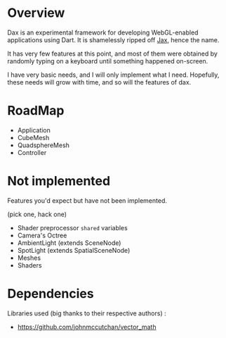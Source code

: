 
Overview
========

Dax is an experimental framework for developing WebGL-enabled applications using Dart.
It is shamelessly ripped off [Jax](https://github.com/sinisterchipmunk/jax), hence the name.

It has very few features at this point, and most of them were obtained by
randomly typing on a keyboard until something happened on-screen.

I have very basic needs, and I will only implement what I need.
Hopefully, these needs will grow with time, and so will the features of dax.


RoadMap
=======

- Application
- CubeMesh
- QuadsphereMesh
- Controller


Not implemented
===============

Features you'd expect but have not been implemented.

(pick one, hack one)

- Shader preprocessor `shared` variables
- Camera's Octree
- AmbientLight (extends SceneNode)
- SpotLight (extends SpatialSceneNode)
- Meshes
- Shaders


Dependencies
============

Libraries used (big thanks to their respective authors) :

- https://github.com/johnmccutchan/vector_math 
